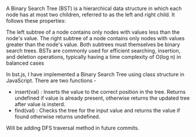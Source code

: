 A Binary Search Tree (BST) is a hierarchical data structure in which each node has at most two children, referred to as the left and right child. It follows these properties:

The left subtree of a node contains only nodes with values less than the node's value.
The right subtree of a node contains only nodes with values greater than the node's value.
Both subtrees must themselves be binary search trees.
BSTs are commonly used for efficient searching, insertion, and deletion operations, typically having a time complexity of O(log n) in balanced cases

In bst.js, I have implemented a Binary Search Tree using class structure in JavaScript. There are two functions - 
- insert(val) : Inserts the value to the correct position in the tree. 
                Returns undefined if value is already present, otherwise returns the updated tree after value is insterd.
- find(val)   : Checks the tree for the input value and returns the value if found otherwise returns undefined.

Will be adding DFS traversal method in future commits.
